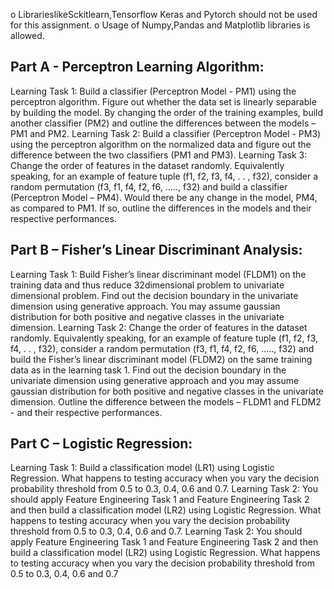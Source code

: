 
o LibrarieslikeSckitlearn,Tensorflow Keras and Pytorch should not be used for this assignment.
o Usage of Numpy,Pandas and Matplotlib libraries is allowed.


## Part A - Perceptron Learning Algorithm:
Learning Task 1: Build a classifier (Perceptron Model - PM1) using the perceptron algorithm. Figure out whether the data set is linearly separable by building the model. By changing the order of the training examples, build another classifier (PM2) and outline the differences between the models – PM1 and PM2.
Learning Task 2: Build a classifier (Perceptron Model - PM3) using the perceptron algorithm on the normalized data and figure out the difference between the two classifiers (PM1 and PM3). Learning Task 3: Change the order of features in the dataset randomly. Equivalently speaking, for an example of feature tuple (f1, f2, f3, f4, . . , f32), consider a random permutation (f3, f1, f4, f2, f6, ....., f32) and build a classifier (Perceptron Model – PM4). Would there be any change in the model, PM4, as compared to PM1. If so, outline the differences in the models and their respective performances.

## Part B – Fisher’s Linear Discriminant Analysis: 

Learning Task 1: Build Fisher’s linear discriminant model (FLDM1) on the training data and thus reduce 32dimensional problem to univariate dimensional problem. Find out the decision boundary in the univariate dimension using generative approach. You may assume gaussian distribution for both positive and negative classes in the univariate dimension.
Learning Task 2: Change the order of features in the dataset randomly. Equivalently speaking, for an example of feature tuple (f1, f2, f3, f4, . . , f32), consider a random permutation (f3, f1, f4, f2, f6, ....., f32) and build the Fisher’s linear discriminant model (FLDM2) on the same training data as in the learning task 1. Find out the decision boundary in the univariate dimension using generative approach and you may assume gaussian distribution for both positive and negative
classes in the univariate dimension. Outline the difference between the models – FLDM1 and FLDM2 - and their respective performances.

## Part C – Logistic Regression:
Learning Task 1: Build a classification model (LR1) using Logistic Regression. What happens to testing accuracy when you vary the decision probability threshold from 0.5 to 0.3, 0.4, 0.6 and 0.7.
Learning Task 2: You should apply Feature Engineering Task 1 and Feature Engineering Task 2 and then build a classification model (LR2) using Logistic Regression. What happens to testing accuracy when you vary the decision probability threshold from 0.5 to 0.3, 0.4, 0.6 and 0.7.
Learning  Task  2:  You  should  apply  Feature  Engineering  Task  1  and  Feature  Engineering  Task  2 
and  then  build  a  classification  model  (LR2)  using  Logistic  Regression.  What  happens  to  testing 
accuracy when you vary the decision probability threshold from 0.5 to 0.3, 0.4, 0.6 and 0.7